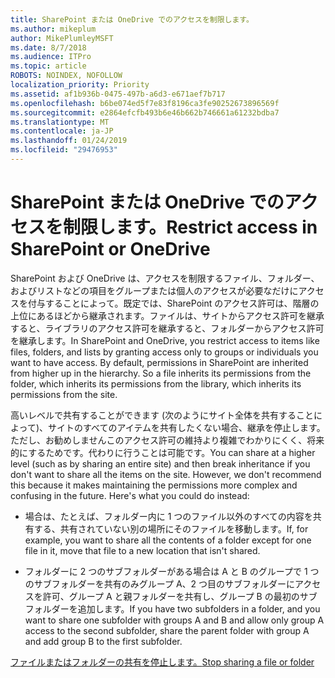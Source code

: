 ```yaml
---
title: SharePoint または OneDrive でのアクセスを制限します。
ms.author: mikeplum
author: MikePlumleyMSFT
ms.date: 8/7/2018
ms.audience: ITPro
ms.topic: article
ROBOTS: NOINDEX, NOFOLLOW
localization_priority: Priority
ms.assetid: af1b936b-0475-497b-a6d3-e671aef7b717
ms.openlocfilehash: b6be074ed5f7e83f8196ca3fe90252673896569f
ms.sourcegitcommit: e2864efcfb493b6e46b662b746661a61232bdba7
ms.translationtype: MT
ms.contentlocale: ja-JP
ms.lasthandoff: 01/24/2019
ms.locfileid: "29476953"
---
```

# <a name="restrict-access-in-sharepoint-or-onedrive"></a><span data-ttu-id="cdec8-102">SharePoint または OneDrive でのアクセスを制限します。</span><span class="sxs-lookup"><span data-stu-id="cdec8-102">Restrict access in SharePoint or OneDrive</span></span>

<span data-ttu-id="cdec8-p101">SharePoint および OneDrive は、アクセスを制限するファイル、フォルダー、およびリストなどの項目をグループまたは個人のアクセスが必要なだけにアクセスを付与することによって。既定では、SharePoint のアクセス許可は、階層の上位にあるほどから継承されます。ファイルは、サイトからアクセス許可を継承すると、ライブラリのアクセス許可を継承すると、フォルダーからアクセス許可を継承します。</span><span class="sxs-lookup"><span data-stu-id="cdec8-p101">In SharePoint and OneDrive, you restrict access to items like files, folders, and lists by granting access only to groups or individuals you want to have access. By default, permissions in SharePoint are inherited from higher up in the hierarchy. So a file inherits its permissions from the folder, which inherits its permissions from the library, which inherits its permissions from the site.</span></span>
  
<span data-ttu-id="cdec8-p102">高いレベルで共有することができます (次のようにサイト全体を共有することによって)、サイトのすべてのアイテムを共有したくない場合、継承を停止します。ただし、お勧めしませんこのアクセス許可の維持より複雑でわかりにくく、将来的にするためです。代わりに行うことは可能です。</span><span class="sxs-lookup"><span data-stu-id="cdec8-p102">You can share at a higher level (such as by sharing an entire site) and then break inheritance if you don't want to share all the items on the site. However, we don't recommend this because it makes maintaining the permissions more complex and confusing in the future. Here's what you could do instead:</span></span>
  
- <span data-ttu-id="cdec8-109">場合は、たとえば、フォルダー内に 1 つのファイル以外のすべての内容を共有する、共有されていない別の場所にそのファイルを移動します。</span><span class="sxs-lookup"><span data-stu-id="cdec8-109">If, for example, you want to share all the contents of a folder except for one file in it, move that file to a new location that isn't shared.</span></span>
    
- <span data-ttu-id="cdec8-110">フォルダーに 2 つのサブフォルダーがある場合は A と B のグループで 1 つのサブフォルダーを共有のみグループ A、2 つ目のサブフォルダーにアクセスを許可、グループ A と親フォルダーを共有し、グループ B の最初のサブフォルダーを追加します。</span><span class="sxs-lookup"><span data-stu-id="cdec8-110">If you have two subfolders in a folder, and you want to share one subfolder with groups A and B and allow only group A access to the second subfolder, share the parent folder with group A and add group B to the first subfolder.</span></span>
    
[<span data-ttu-id="cdec8-111">ファイルまたはフォルダーの共有を停止します。</span><span class="sxs-lookup"><span data-stu-id="cdec8-111">Stop sharing a file or folder </span></span>](https://go.microsoft.com/fwlink/?linkid=2008861)
  

